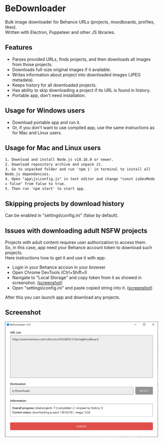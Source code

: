 BeDownloader
==========================
Bulk image downloader for Behance URLs (projects, moodboards, profiles, likes).  
Written with Electron, Puppeteer and other JS libraries.

## Features
- Parses provided URLs, finds projects, and then downloads all images from those projects.
- Downloads full-size original images if it available.
- Writes information about project into downloaded images (JPEG metadata).
- Keeps history for all downloaded projects.
- Has ability to skip downloading a project if its URL is found in history.
- Portable app, don't need installation.

## Usage for Windows users
- Download portable app and run it.  
- Or, if you don't want to use compiled app, use the same instructions as for Mac and Linux users.

## Usage for Mac and Linux users
```
1. Download and install Node.js v18.16.0 or newer.
2. Download repository archive and unpack it.
3. Go to unpacked folder and run 'npm i' in terminal to install all Node.js dependencies.
4. Open "app\js\config.js" in text editor and change "const isDevMode = false" from false to true.
5. Then run 'npm start' to start app.
```

## Skipping projects by download history
Can be enabled in "settings\config.ini" (false by default).

## Issues with downloading adult NSFW projects
Projects with adult content requires user authorization to access them.  
So, in this case, app need your Behance account token to download such projects.  
Here instructions how to get it and use it with app:

- Login in your Behance accoun in your browser  
- Open Chrome DevTools (Ctrl+Shift+I)  
- Navigate to "Local Storage" and copy token from it as showed in screenshot. 
([screenshot](screenshots/token_from_chrome.png))  
- Open "settings\config.ini" and paste copied string into it. 
([screenshot](screenshots/token_in_config.png))


After this you can launch app and download any projects.

## Screenshot
![screenshot](screenshots/launched.png)
